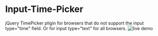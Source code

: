 # Input-Time-Picker
jQuery TimePicker pligin for browsers that do not support the input type="time" field. Or for input type="text" for all browsers.
![live demo](http://timepicker.baners.webd.pl)
